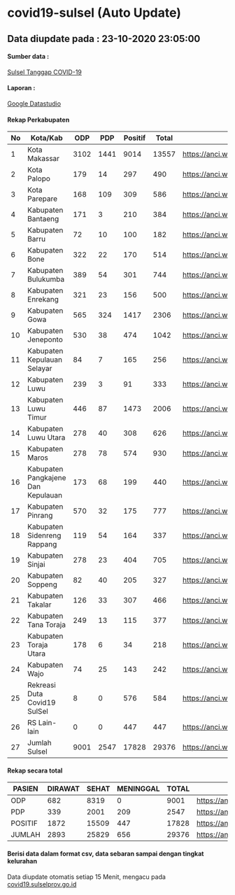 
# covid19-sulsel (Auto Update)

## Data diupdate pada : 23-10-2020 23:05:00

#### Sumber data :
[Sulsel Tanggap COVID-19](https://covid19.sulselprov.go.id)

#### Laporan :
[Google Datastudio](https://datastudio.google.com/s/jythWGc1j4w)

#### Rekap Perkabupaten 
|No|Kota/Kab|ODP|PDP|Positif|Total|Link|
| --- | --- | --- | --- | --- | --- | --- |
|1|Kota Makassar|3102|1441|9014|13557|https://anci.web.id/cor/kota_makassar|
|2|Kota Palopo|179|14|297|490|https://anci.web.id/cor/kota_palopo|
|3|Kota Parepare|168|109|309|586|https://anci.web.id/cor/kota_parepare|
|4|Kabupaten Bantaeng|171|3|210|384|https://anci.web.id/cor/kabupaten_bantaeng|
|5|Kabupaten Barru|72|10|100|182|https://anci.web.id/cor/kabupaten_barru|
|6|Kabupaten Bone|322|22|170|514|https://anci.web.id/cor/kabupaten_bone|
|7|Kabupaten Bulukumba|389|54|301|744|https://anci.web.id/cor/kabupaten_bulukumba|
|8|Kabupaten Enrekang|321|23|156|500|https://anci.web.id/cor/kabupaten_enrekang|
|9|Kabupaten Gowa|565|324|1417|2306|https://anci.web.id/cor/kabupaten_gowa|
|10|Kabupaten Jeneponto|530|38|474|1042|https://anci.web.id/cor/kabupaten_jeneponto|
|11|Kabupaten Kepulauan Selayar|84|7|165|256|https://anci.web.id/cor/kabupaten_kepulauan_selayar|
|12|Kabupaten Luwu|239|3|91|333|https://anci.web.id/cor/kabupaten_luwu|
|13|Kabupaten Luwu Timur|446|87|1473|2006|https://anci.web.id/cor/kabupaten_luwu_timur|
|14|Kabupaten Luwu Utara|278|40|308|626|https://anci.web.id/cor/kabupaten_luwu_utara|
|15|Kabupaten Maros|278|78|574|930|https://anci.web.id/cor/kabupaten_maros|
|16|Kabupaten Pangkajene Dan Kepulauan|173|68|199|440|https://anci.web.id/cor/kabupaten_pangkajene_dan_kepulauan|
|17|Kabupaten Pinrang|570|32|175|777|https://anci.web.id/cor/kabupaten_pinrang|
|18|Kabupaten Sidenreng Rappang|119|54|164|337|https://anci.web.id/cor/kabupaten_sidenreng_rappang|
|19|Kabupaten Sinjai|278|23|404|705|https://anci.web.id/cor/kabupaten_sinjai|
|20|Kabupaten Soppeng|82|40|205|327|https://anci.web.id/cor/kabupaten_soppeng|
|21|Kabupaten Takalar|126|33|307|466|https://anci.web.id/cor/kabupaten_takalar|
|22|Kabupaten Tana Toraja|249|13|115|377|https://anci.web.id/cor/kabupaten_tana_toraja|
|23|Kabupaten Toraja Utara|178|6|34|218|https://anci.web.id/cor/kabupaten_toraja_utara|
|24|Kabupaten Wajo|74|25|143|242|https://anci.web.id/cor/kabupaten_wajo|
|25|Rekreasi Duta Covid19 SulSel|8|0|576|584|https://anci.web.id/cor/rekreasi_duta_covid19_sulsel|
|26|RS Lain-lain|0|0|447|447|https://anci.web.id/cor/rs_lain-lain|
|27|Jumlah Sulsel|9001|2547|17828|29376|https://anci.web.id/cor/jumlah_sulsel|

#### Rekap secara total

| PASIEN | DIRAWAT | SEHAT | MENINGGAL | TOTAL | LINK |
| ---- | -------- | ---- | ---- |  ---- | ---- |
| ODP | 682 | 8319 | 0 | 9001 | https://anci.web.id/cor/odp_detail.html |
| PDP | 339 | 2001 | 209 | 2547 | https://anci.web.id/cor/pdp_detail.html |
| POSITIF | 1872 | 15509 | 447 | 17828 | https://anci.web.id/cor/positif_detail.html |
| JUMLAH | 2893 | 25829 | 656 | 29376 | https://anci.web.id/cor/jumlah_sulsel/ |

 
#### Berisi data dalam format csv, data sebaran sampai dengan tingkat kelurahan

Data diupdate otomatis setiap 15 Menit, mengacu pada [covid19.sulselprov.go.id](https://covid19.sulselprov.go.id)

